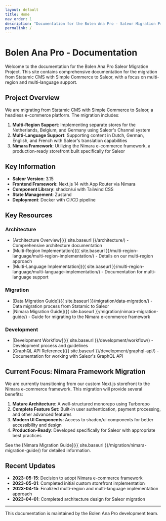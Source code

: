 ```yaml
---
layout: default
title: Home
nav_order: 1
description: "Documentation for the Bolen Ana Pro - Saleor Migration Project"
permalink: /
---
```


# Bolen Ana Pro - Documentation

Welcome to the documentation for the Bolen Ana Pro Saleor Migration Project. This site contains comprehensive documentation for the migration from Statamic CMS with Simple Commerce to Saleor, with a focus on multi-region and multi-language support.

## Project Overview

We are migrating from Statamic CMS with Simple Commerce to Saleor, a headless e-commerce platform. The migration includes:

1. **Multi-Region Support**: Implementing separate stores for the Netherlands, Belgium, and Germany using Saleor's Channel system
2. **Multi-Language Support**: Supporting content in Dutch, German, English, and French with Saleor's translation capabilities
3. **Nimara Framework**: Utilizing the Nimara e-commerce framework, a production-ready storefront built specifically for Saleor

## Key Information

- **Saleor Version**: 3.15
- **Frontend Framework**: Next.js 14 with App Router via Nimara
- **Component Library**: shadcn/ui with Tailwind CSS
- **State Management**: Zustand
- **Deployment**: Docker with CI/CD pipeline

## Key Resources

### Architecture
- [Architecture Overview]({{ site.baseurl }}/architecture/) - Comprehensive architecture documentation
- [Multi-Region Implementation]({{ site.baseurl }}/multi-region-language/multi-region-implementation/) - Details on our multi-region approach
- [Multi-Language Implementation]({{ site.baseurl }}/multi-region-language/multi-language-implementation/) - Documentation for multi-language support

### Migration
- [Data Migration Guide]({{ site.baseurl }}/migration/data-migration/) - Data migration process from Statamic to Saleor
- [Nimara Migration Guide]({{ site.baseurl }}/migration/nimara-migration-guide/) - Guide for migrating to the Nimara e-commerce framework

### Development
- [Development Workflow]({{ site.baseurl }}/development/workflow/) - Development process and guidelines
- [GraphQL API Reference]({{ site.baseurl }}/development/graphql-api/) - Documentation for working with Saleor's GraphQL API

## Current Focus: Nimara Framework Migration

We are currently transitioning from our custom Next.js storefront to the Nimara e-commerce framework. This migration will provide several benefits:

1. **Mature Architecture**: A well-structured monorepo using Turborepo
2. **Complete Feature Set**: Built-in user authentication, payment processing, and other advanced features
3. **Modern UI Components**: Access to shadcn/ui components for better accessibility and design
4. **Production-Ready**: Developed specifically for Saleor with appropriate best practices

See the [Nimara Migration Guide]({{ site.baseurl }}/migration/nimara-migration-guide/) for detailed information.

## Recent Updates

- **2023-05-15**: Decision to adopt Nimara e-commerce framework
- **2023-05-01**: Completed initial custom storefront implementation
- **2023-04-15**: Finalized multi-region and multi-language implementation approach
- **2023-04-01**: Completed architecture design for Saleor migration

---

This documentation is maintained by the Bolen Ana Pro development team. 